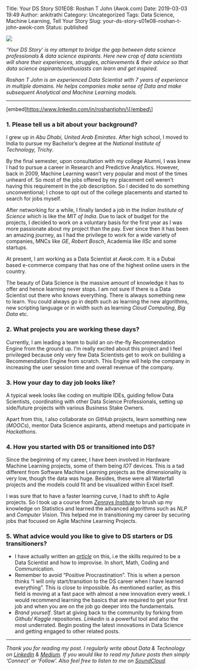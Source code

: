 Title: Your DS Story S01E08: Roshan T John (Awok.com)
Date: 2019-03-03 19:49
Author: ankitrathi
Category: Uncategorized
Tags: Data Science, Machine Learning, Tell Your Story
Slug: your-ds-story-s01e08-roshan-t-john-awok-com
Status: published

![](https://cdn-images-1.medium.com/max/1200/1*bMfdwCf8D9-6nbyHJmBHMQ.png)

*‘Your DS Story’ is my attempt to bridge the gap between data science professionals & data science aspirants. Here new crop of data scientists will share their experiences, struggles, achievements & their advice so that data science aspirants/enthusiasts can learn and get inspired.*

*Roshan T John is an experienced Data Scientist with 7 years of experience in multiple domains. He helps companies make sense of Data and make subsequent Analytical and Machine Learning models.*

------------------------------------------------------------------------

\[embed\]https://www.linkedin.com/in/roshantjohn/\[/embed\]

### 1. Please tell us a bit about your background?

I grew up in *Abu Dhabi, United Arab Emirates*. After high school, I moved to India to pursue my Bachelor’s degree at the *National Institute of Technology, Trichy*.

By the final semester, upon consultation with my college Alumni, I was knew I had to pursue a career in Research and Predictive Analytics. However, back in 2009, Machine Learning wasn’t very popular and most of the times unheard of. So most of the jobs offered by my placement cell weren’t having this requirement in the job description. So I decided to do something unconventional; I chose to opt out of the college placements and started to search for jobs myself.

After networking for a while, I finally landed a job in the *Indian Institute of Science* which is like the *MIT of India*. Due to lack of budget for the projects, I decided to work on a voluntary basis for the first year as I was more passionate about my project than the pay. Ever since then it has been an amazing journey, as I had the privilege to work for a wide variety of companies, MNCs like *GE*, *Robert Bosch*, Academia like *IISc* and some startups.

At present, I am working as a Data Scientist at *Awok.com*. It is a Dubai based e-commerce company that has one of the highest online users in the country.

The beauty of Data Science is the massive amount of knowledge it has to offer and hence learning never stops. I am not sure if there is a Data Scientist out there who knows everything. There is always something new to learn. You could always go in depth such as learning the new algorithms, new scripting language or in width such as learning *Cloud Computing*, *Big Data* etc.

### 2. What projects you are working these days?

Currently, I am leading a team to build an on-the-fly Recommendation Engine from the ground up. I’m really excited about this project and I feel privileged because only very few Data Scientists get to work on building a Recommendation Engine from scratch. This Engine will help the company in increasing the user session time and overall revenue of the company.

### 3. How your day to day job looks like?

A typical week looks like coding on multiple IDEs, guiding fellow Data Scientists, coordinating with other Data Science Professionals, setting up side/future projects with various Business Stake Owners.

Apart from this, I also collaborate on *GitHub* projects, learn something new (*MOOCs*), mentor Data Science aspirants, attend meetups and participate in *Hackathons*.

### 4. How you started with DS or transitioned into DS?

Since the beginning of my career, I have been involved in Hardware Machine Learning projects, some of them being *IOT* devices. This is a tad different from Software Machine Learning projects as the dimensionality is very low, though the data was huge. Besides, these were all Waterfall projects and the models could fit and be visualized within Excel itself.

I was sure that to have a faster learning curve, I had to shift to Agile projects. So I took up a course from [*Zenrays Institute*](https://zenrays.com/) to brush up my knowledge on Statistics and learned the advanced algorithms such as *NLP* and *Computer Vision*. This helped me in transitioning my career by securing jobs that focused on Agile Machine Learning Projects.

### 5. What advice would you like to give to DS starters or DS transitioners?

-   I have actually written an [*article*](https://link.medium.com/yxl3O0FCIT) on this, i.e the skills required to be a Data Scientist and how to improvise. In short, Math, Coding and Communication.
-   Remember to avoid “Positive Procrastination”. This is when a person thinks “I will only start/transition to the DS career when I have learned everything”. This is close to impossible. As mentioned earlier, as this field is moving at a fast pace with almost a new innovation every week. I would recommend learning the basics that are required to get your first job and when you are on the job go deeper into the fundamentals.
-   *Brand yourself*. Start at giving back to the community by forking from *Github/ Kaggle* repositories. *Linkedin* is a powerful tool and also the most underrated. Begin posting the latest innovations in Data Science and getting engaged to other related posts.

------------------------------------------------------------------------

*Thank you for reading my post. I regularly write about Data & Technology on* [*LinkedIn*](https://www.linkedin.com/today/posts/ankitrathi) *&* [*Medium*](https://medium.com/@rathi.ankit)*. If you would like to read my future posts then simply ‘Connect’ or ‘Follow’. Also feel free to listen to me on* [*SoundCloud*](https://soundcloud.com/ankitrathi)*.*
